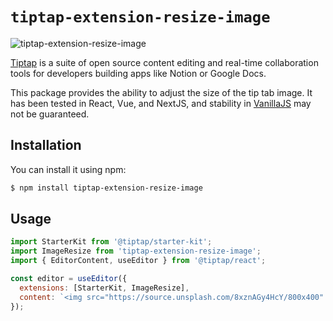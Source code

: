 # `tiptap-extension-resize-image`

![tiptap-extension-resize-image](https://github.com/bae-sh/tiptap-extension-resize-image/assets/37887690/48f47053-2ad3-4413-8b54-9a63e12e0fb5)

[Tiptap](https://tiptap.dev/) is a suite of open source content editing and real-time collaboration tools for developers building apps like Notion or Google Docs.

This package provides the ability to adjust the size of the tip tab image. It has been tested in React, Vue, and NextJS, and stability in [VanillaJS](https://codesandbox.io/p/devbox/image-resize-js-82z7cv?file=%2Fsrc%2Findex.mjs%3A7%2C47)
may not be guaranteed.

## Installation

You can install it using npm:

```bash
$ npm install tiptap-extension-resize-image
```

## Usage

```javascript
import StarterKit from '@tiptap/starter-kit';
import ImageResize from 'tiptap-extension-resize-image';
import { EditorContent, useEditor } from '@tiptap/react';

const editor = useEditor({
  extensions: [StarterKit, ImageResize],
  content: `<img src="https://source.unsplash.com/8xznAGy4HcY/800x400" />`,
});
```
